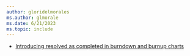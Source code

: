```yaml
---
author: gloridelmorales
ms.author: glmorale
ms.date: 6/21/2023
ms.topic: include
---
```


- [Introducing resolved as completed in burndown and burnup charts](#introducing-resolved-as-completed-in-burndown-and-burnup-charts) 
